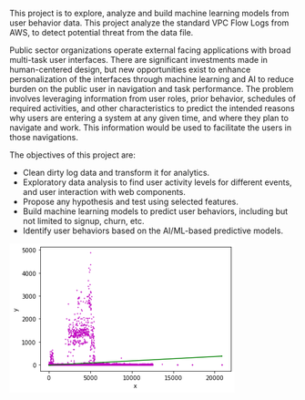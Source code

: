 This project is to explore, analyze and build machine learning models from user behavior data. This project analyze the standard VPC Flow Logs from AWS, to detect potential threat from the data file.

Public sector organizations operate external facing applications with broad multi-task user interfaces. There are significant investments made in human-centered design, but new opportunities exist to enhance personalization of the interfaces through machine learning and AI to reduce burden on the public user in navigation and task performance. The problem involves leveraging information from user roles, prior behavior, schedules of required activities, and other characteristics to predict the intended reasons why users are entering a system at any given time, and where they plan to navigate and work. This information would be used to facilitate the users in those navigations.

The objectives of this project are:

- Clean dirty log data and transform it for analytics.
- Exploratory data analysis to find user activity levels for different events, and user interaction with web components.
- Propose any hypothesis and test using selected features.
- Build machine learning models to predict user behaviors, including but not limited to signup, churn, etc.
- Identify user behaviors based on the AI/ML-based predictive models.
<img src="logs_plot1.png">
